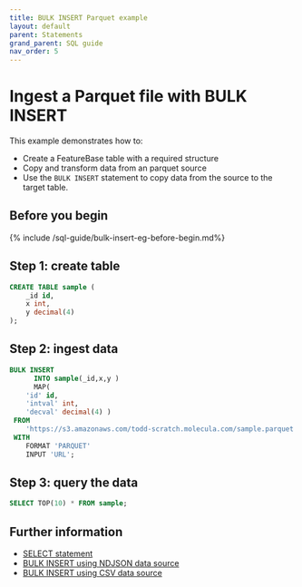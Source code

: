 ```yaml
---
title: BULK INSERT Parquet example
layout: default
parent: Statements
grand_parent: SQL guide
nav_order: 5
---
```


# Ingest a Parquet file with BULK INSERT

This example demonstrates how to:

* Create a FeatureBase table with a required structure
* Copy and transform data from an parquet source
* Use the `BULK INSERT` statement to copy data from the source to the target table.

## Before you begin

{% include /sql-guide/bulk-insert-eg-before-begin.md%}

## Step 1: create table

```sql
CREATE TABLE sample (
    _id id,
    x int,
    y decimal(4)
);
```

## Step 2: ingest data

```sql
BULK INSERT
      INTO sample(_id,x,y )
      MAP(
    'id' id,
    'intval' int,
    'decval' decimal(4) )
 FROM
	'https://s3.amazonaws.com/todd-scratch.molecula.com/sample.parquet'
 WITH 
    FORMAT 'PARQUET'
    INPUT 'URL';
```


## Step 3: query the data

```sql
SELECT TOP(10) * FROM sample;
```

## Further information

* [SELECT statement](/docs/sql-guide/statements/statement-select)
* [BULK INSERT using NDJSON data source](/docs/sql-guide/statements/statement-insert-bulk-ndjson-example)
* [BULK INSERT using CSV data source](/docs/sql-guide/statements/statement-insert-bulk-csv-example)

